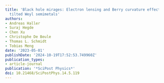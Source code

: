 ```yaml
---
title: 'Black hole mirages: Electron lensing and Berry curvature effects in inhomogeneously
  tilted Weyl semimetals'
authors:
- Andreas Haller
- Suraj Hegde
- Chen Xu
- Christophe De Beule
- Thomas L. Schmidt
- Tobias Meng
date: '2023-05-01'
publishDate: '2024-10-19T17:52:53.749960Z'
publication_types:
- article-journal
publication: '*SciPost Physics*'
doi: 10.21468/SciPostPhys.14.5.119
---
```

